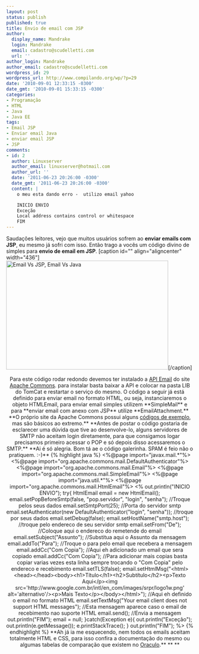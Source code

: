 ```yaml
---
layout: post
status: publish
published: true
title: Envio de email com JSP
author:
  display_name: Mandrake
  login: Mandrake
  email: cadastro@scudelletti.com
  url: ''
author_login: Mandrake
author_email: cadastro@scudelletti.com
wordpress_id: 29
wordpress_url: http://www.compilando.org/wp/?p=29
date: '2010-09-01 12:33:15 -0300'
date_gmt: '2010-09-01 15:33:15 -0300'
categories:
- Programação
- HTML
- Java
- Java EE
tags:
- Email JSP
- Enviar email Java
- enviar email JSP
- JSP
comments:
- id: 2
  author: Linuxserver
  author_email: linuxserver@hotmail.com
  author_url: ''
  date: '2011-06-23 20:26:00 -0300'
  date_gmt: '2011-06-23 20:26:00 -0300'
  content: |
    o meu esta dando erro -  utilizo email yahoo

    INICIO ENVIO
    Exceção
    Local address contains control or whitespace
    FIM
---
```

Saudações leitores, vejo que muitos usuários sofrem ao **enviar emails com JSP**, eu mesmo já sofri com isso. Então trago a vocês um código divino de simples para **envio de email em JSP**.
[caption id="" align="aligncenter" width="436"]<img src="http://i206.photobucket.com/albums/bb289/Mandrake__/email-is-dead.jpg" alt="Email Vs JSP, Email Vs Java" width="436" height="293" />[/caption]
<p style="text-align: center;">
Para este código rodar redondo devemos ter instalado a <a rel="nofollow" href="http://commons.apache.org/email/">API Email</a> do site <a rel="nofollow" href="http://commons.apache.org/">Apache Commons</a>. para instalar basta baixar a API e colocar na pasta LIB do TomCat e restartar o serviço do mesmo.
O código a seguir já está definido para enviar email no formato HTML, ou seja, instanciaremos o objeto HTMLEmail, para enviar email simples utilizem **SimpleMail** e para **enviar email com anexo com JSP** utilize **EmailAttachment.**
**<span style="font-weight: normal;">O próprio site da Apache Commons possui alguns <a rel="nofollow" href="http://commons.apache.org/email/userguide.html">códigos de exemplo</a>, mas são básicos ao extremo.</span>**
**<span style="font-weight: normal;">Antes de postar o código gostaria de esclarecer uma dúvida que tive ao desenvolve-lo, alguns servidores de SMTP não aceitam login diretamente, para que consigamos logar precisamos primeiro acessar o POP e só depois disso acessaremos o SMTP.</span>**
**<span style="font-weight: normal;">Ai é só alegria. Bom tá ae o código galerinha. SPAM é feio não o pratiquem. :-)</span>**
{% highlight java %}
&lt;%@page import=&quot;javax.mail.*&quot;%&gt;
&lt;%@page import=&quot;org.apache.commons.mail.DefaultAuthenticator&quot;%&gt;
&lt;%@page import=&quot;org.apache.commons.mail.Email&quot;%&gt;
&lt;%@page import=&quot;org.apache.commons.mail.SimpleEmail&quot;%&gt;
&lt;%@page import=&quot;java.util.*&quot;%&gt;
&lt;%@page import=&quot;org.apache.commons.mail.HtmlEmail&quot;%&gt;
&lt;%
out.println(&quot;INICIO ENVIO&quot;);
try{
    	HtmlEmail email = new HtmlEmail();
		email.setPopBeforeSmtp(false, &quot;pop.servidor&quot;, &quot;login&quot;, &quot;senha&quot;); //Troque pelos seus dados
    	email.setSmtpPort(25); //Porta do servidor smtp
    	email.setAuthenticator(new DefaultAuthenticator(&quot;login&quot;, &quot;senha&quot;)); //troque por seus dados
    	email.setDebug(false);
    	email.setHostName(&quot;smtp.host&quot;); //troque pelo endereco de seu servidor smtp
    	email.setFrom(&quot;De&quot;); //Coloque aqui o endereco do remetende do email
    	email.setSubject(&quot;Assunto&quot;); //Substitua aqui o Assunto da mensagem
    	email.addTo(&quot;Para&quot;); //Troque o para pelo email que recebera a mensagem
		email.addCc(&quot;Com Copia&quot;); //Aqui eh adicionado um email que sera copiado
		email.addCc(&quot;Com Copia&quot;); //Para adicionar mais copias basta copiar varias vezes esta linha sempre trocando o &quot;Com Copia&quot; pelo endereco e recebimento
    	email.setTLS(false);
	   email.setHtmlMsg(&quot;&lt;html&gt;&lt;head&gt;&lt;/head&gt;&lt;body&gt;&lt;h1&gt;Título&lt;/h1&gt;&lt;h2&gt;Subtítulo&lt;/h2&gt;&lt;p&gt;Texto Aqui&lt;/p&gt;&lt;img src='http://www.google.com.br/intl/en_com/images/srpr/logo1w.png' alt='alternativo'/&gt;&lt;p&gt;Mais Texto&lt;/p&gt;&lt;/body&gt;&lt;/html&gt;&quot;); //Aqui eh definido o email no formato HTML
       email.setTextMsg(&quot;Your email client does not support HTML messages&quot;); //Esta mensagem aparece caso o email de recebimento nao suporte HTML 
    	email.send();  //Envia a mensagem
		out.println(&quot;FIM&quot;);
		email = null;
}catch(Exception e){
	out.println(&quot;Exceção&quot;);
	out.println(e.getMessage());
	e.printStackTrace();
}
out.println(&quot;FIM&quot;);
%&gt;
{% endhighlight %}
**<span style="font-weight: normal;">Ah já ia me esquecendo, nem todos os emails aceitam totalmente HTML e CSS, para isso confira a documentação do mesmo ou algumas tabelas de comparação que existem no <a rel="nofollow" href="http://www.google.com">Oraculo</a>.</span>**
**<span style="font-weight: normal;">
</span>**
